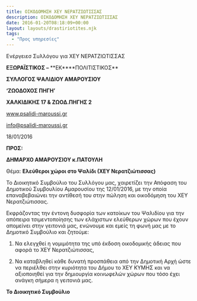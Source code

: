 ```yaml
---
title: ΟΙΚΟΔΟΜΗΣΗ ΧΕΥ ΝΕΡΑΤΖΙΩΤΙΣΣΑΣ
description: ΟΙΚΟΔΟΜΗΣΗ ΧΕΥ ΝΕΡΑΤΖΙΩΤΙΣΣΑΣ
date: 2016-01-20T08:18:09+00:00
layout: layouts/drastiriotites.njk
tags:
  - "Προς υπηρεσίες"
---
```


Ενέργειεσ Συλλόγου για ΧΕΥ ΝΕΡΑΤΖΙΩΤΙΣΣΑΣ

<!-- excerpt -->

**ΕΞΩΡΑΪΣΤΙΚΟΣ –** **EK\*\***ΠΟΛΙΤΙΣΤΙΚΟΣ\*\*

**ΣΥΛΛΟΓΟΣ ΨΑΛΙΔΙΟΥ ΑΜΑΡΟΥΣΙΟΥ**

**‘ΖΩΟΔΟΧΟΣ ΠΗΓΗ’**

**ΧΑΛΚΙΔΙΚΗΣ 17 &amp; ΖΩΟΔ.ΠΗΓΗΣ 2**

www.psalidi-maroussi.gr

<info@psalidi-maroussi.gr>

18/01/2016

**ΠΡΟΣ:**

**ΔΗΜΑΡΧΟ ΑΜΑΡΟΥΣΙΟΥ κ.ΠΑΤΟΥΛΗ**

Θέμα: **Ελεύθεροι χώροι στο Ψαλίδι (ΧΕΥ Νερατζιώτισσας)**

Το Διοικητικό Συμβούλιο του Συλλόγου μας, χαιρετίζει την Απόφαση του Δημοτικού Συμβουλίου Αμαρουσίου της 12/01/2016, με την οποία επαναβεβαιώνει την αντίθεσή του στην πώληση και οικοδόμηση του ΧΕΥ Νερατζιώτισσας.

Εκφράζοντας την έντονη δυσφορία των κατοίκων του Ψαλιδίου για την απόπειρα τσιμεντοποίησης των ελάχιστων ελεύθερων χώρων που έχουν απομείνει στην γειτονιά μας, ενώνουμε και εμείς τη φωνή μας με το Δημοτικό Συμβούλιο και ζητούμε:

1. Να ελεγχθεί η νομιμότητα της υπό έκδοση οικοδομικής άδειας που αφορά το ΧΕΥ Νερατζιώτισσας,

2. Να καταβληθεί κάθε δυνατή προσπάθεια από την Δημοτική Αρχή ώστε να περιέλθει στην κυριότητα του Δήμου το ΧΕΥ ΚΥΜΗΣ και να αξιοποιηθεί για την δημιουργία κοινωφελών χώρων που τόσο έχει ανάγκη σήμερα η γειτονιά μας.

**Το Διοικητικό Συμβούλιο**

